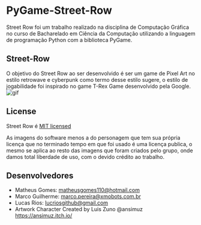 # PyGame-Street-Row
  Street Row foi um trabalho realizado na disciplina de Computação Gráfica no curso de Bacharelado em Ciência da Computação utilizando a linguagem de programação Python com a biblioteca PyGame.
 
## Street-Row
O objetivo do Street Row ao ser desenvolvido é ser um game de Pixel Art no estilo retrowave e cyberpunk como termo desse estilo sugere, o estilo de jogabilidade foi inspirado no game T-Rex Game desenvolvido pela Google. </br>
![gif](https://user-images.githubusercontent.com/13575185/144729334-7c5af976-4843-45d6-bcc1-9bb77564f975.gif)

## License
Street Row é [MIT licensed](./LICENSE.md)

As imagens do software menos a do personagem que tem sua própria licença que no terminado tempo em que foi usado é uma licença publica, o mesmo se aplica ao resto das imagens que foram criados pelo grupo, onde damos total liberdade de uso, com o devido crédito ao trabalho.

## Desenvolvedores
* Matheus Gomes: matheusgomes110@hotmail.com
* Marco Guilherme: marco.pereira@xmobots.com.br
* Lucas Rios: lucriosgithub@gmail.com
* Artwork Character Created by Luis Zuno @ansimuz https://ansimuz.itch.io/

